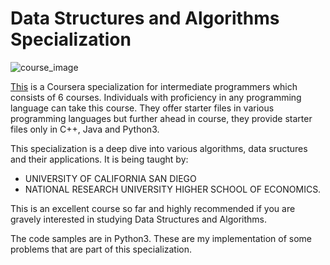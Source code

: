 # Data Structures and Algorithms Specialization

![course_image](https://d3njjcbhbojbot.cloudfront.net/api/utilities/v1/imageproxy/https://d15cw65ipctsrr.cloudfront.net/2a/34a150d9ad11e5bd22cb7d7d7686df/logo3.png?auto=format%2Ccompress&dpr=1&w=175&h=175&fit=fill&bg=FFF)

[This](https://www.coursera.org/specializations/data-structures-algorithms) is a Coursera specialization for intermediate programmers which consists of 6 courses. Individuals with proficiency in any programming language can take this course. They offer starter files in various programming languages but further ahead in course, they provide starter files only in C++, Java and Python3.

This specialization is a deep dive into various algorithms, data sructures and their applications. It is being taught by:
* UNIVERSITY OF CALIFORNIA SAN DIEGO
* NATIONAL RESEARCH UNIVERSITY HIGHER SCHOOL OF ECONOMICS.

This is an excellent course so far and highly recommended if you are gravely interested in studying Data Structures and Algorithms.

The code samples are in Python3. These are my implementation of some problems that are part of this specialization.
